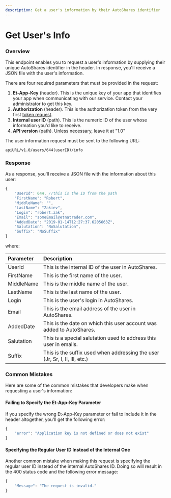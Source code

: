 ```yaml
---
description: Get a user's information by their AutoShares identifier
---
```


# Get User's Info

### Overview

This endpoint enables you to request a user's information by supplying their unique AutoShares identifier in the header. In response, you'll receive a JSON file with the user's information.

There are four required parameters that must be provided in the request:

1. **Et-App-Key** \(header\). This is the unique key of your app that identifies your app when communicating with our service. Contact your administrator to get this key.
2. **Authorization** \(header\). This is the authorization token from the very first [token request](../../authentication/requesting-tokens/).
3. **Internal user ID** \(path\). This is the numeric ID of the user  whose information you'd like to receive. 
4. **API version** \(path\). Unless necessary, leave it at "1.0"

The user information request must be sent to the following URL:

```text
apiURL/v1.0/users/644(userID)/info
```

### Response

As a response, you'll receive a JSON file with the information about this user:

```javascript
{
    "UserId": 644, //this is the ID from the path
    "FirstName": "Robert",
    "MiddleName": "",
    "LastName": "Zakiev",
    "Login": "robert.zak",
    "Email": "someEmail@etnatrader.com",
    "AddedDate": "2019-01-14T12:27:37.6205663Z",
    "Salutation": "NoSalutation",
    "Suffix": "NoSuffix"
}
```

where:

| Parameter | Description |
| :--- | :--- |
| UserId | This is the internal ID of the user in AutoShares. |
| FirstName | This is the first name of the user. |
| MiddleName | This is the middle name of the user. |
| LastName | This is the last name of the user. |
| Login | This is the user's login in AutoShares. |
| Email | This is the email address of the user in AutoShares. |
| AddedDate | This is the date on which this user account was added to AutoShares. |
| Salutation | This is a special salutation used to address this user in emails. |
| Suffix | This is the suffix used when addressing the user \(Jr, Sr, I, II, III, etc.\) |

### Common Mistakes

Here are some of the common mistakes that developers make when requesting a user's information:

#### Failing to Specify the Et-App-Key Parameter

If you specify the wrong Et-App-Key parameter or fail to include it in the header altogether, you'll get the following error:

```javascript
{
    "error": "Application key is not defined or does not exist"
}
```

#### Specifying the Regular User ID Instead of the Internal One

Another common mistake when making this request is specifying the regular user ID instead of the internal AutoShares ID. Doing so will result in the 400 status code and the following error message:

```javascript
{
    "Message": "The request is invalid."
}
```

